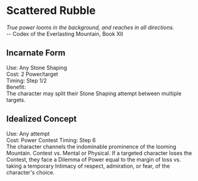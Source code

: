 # Scattered Rubble

*True power looms in the background, and reaches in all directions.*  
-- Codex of the Everlasting Mountain, Book XII

## Incarnate Form
Use: Any Stone Shaping  
Cost: 2 Power/target  
Timing: Step 1/2  
Benefit:  
The character may split their Stone Shaping attempt between multiple targets.

## Idealized Concept
Use: Any attempt  
Cost: Power Contest
Timing: Step 6  
The character channels the indominable prominence of the looming Mountain. Contest vs. Mental or Physical. If a targeted character loses the Contest, they face a Dilemma of Power equal to the margin of loss vs. taking a temporary Intimacy of respect, admiration, or fear, of the character's choice.